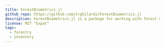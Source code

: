 ```yaml
---
title: ForestBiometrics.jl
github_repo: https://github.com/Crghilardi/ForestBiometrics.jl
description: ForestBiometrics.jl is a package for working with forest measurements data and growth and yield modeling.
license: MIT "Expat"
tags:
  - forestry
  - inventory
---
```

